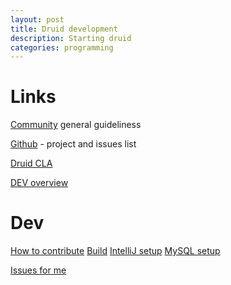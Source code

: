 ```yaml
---
layout: post
title: Druid development
description: Starting druid 
categories: programming
---
```


Links
=====  

[Community](http://druid.io/community/) general guideliness  

[Github](https://github.com/apache/incubator-druid/blob/master/CONTRIBUTING.md) - project and issues list

[Druid CLA](http://druid.io/community/cla.html)

[DEV overview](http://druid.io/docs/latest/development/overview.html)


Dev
===
[How to contribute](https://github.com/apache/incubator-druid/blob/master/CONTRIBUTING.md)
[Build](https://github.com/apache/incubator-druid/blob/master/docs/content/development/build.md)
[IntelliJ setup](https://github.com/apache/incubator-druid/blob/master/INTELLIJ_SETUP.md)
[MySQL setup](https://github.com/apache/incubator-druid/blob/master/docs/content/development/extensions-core/mysql.md)


[Issues for me](https://github.com/apache/incubator-druid/issues?q=is%3Aopen+is%3Aissue+label%3A%22Difficulty+-+Easy%22)